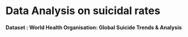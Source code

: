 # Data Analysis on suicidal rates

#### Dataset : World Health Organisation: Global Suicide Trends &amp; Analysis
